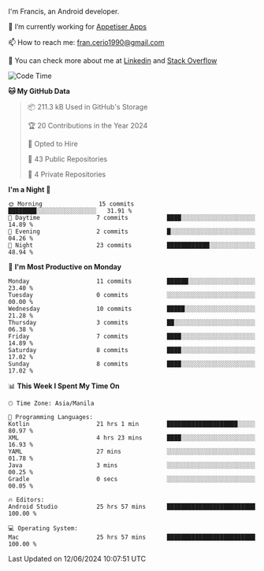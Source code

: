 
I'm Francis, an Android developer.

🔭 I’m currently working for [Appetiser Apps](http://appetiser.com.au)

📫 How to reach me: fran.cerio1990@gmail.com

👀 You can check more about me at [Linkedin](https://www.linkedin.com/in/francerio/) and [Stack Overflow](https://stackoverflow.com/users/1614267/fran-ceriu)



<!--START_SECTION:waka-->
![Code Time](http://img.shields.io/badge/Code%20Time-65%20hrs%201%20min-blue)

**🐱 My GitHub Data** 

> 📦 211.3 kB Used in GitHub's Storage 
 > 
> 🏆 20 Contributions in the Year 2024
 > 
> 💼 Opted to Hire
 > 
> 📜 43 Public Repositories 
 > 
> 🔑 4 Private Repositories 
 > 
**I'm a Night 🦉** 

```text
🌞 Morning                15 commits          ████████░░░░░░░░░░░░░░░░░   31.91 % 
🌆 Daytime                7 commits           ████░░░░░░░░░░░░░░░░░░░░░   14.89 % 
🌃 Evening                2 commits           █░░░░░░░░░░░░░░░░░░░░░░░░   04.26 % 
🌙 Night                  23 commits          ████████████░░░░░░░░░░░░░   48.94 % 
```
📅 **I'm Most Productive on Monday** 

```text
Monday                   11 commits          ██████░░░░░░░░░░░░░░░░░░░   23.40 % 
Tuesday                  0 commits           ░░░░░░░░░░░░░░░░░░░░░░░░░   00.00 % 
Wednesday                10 commits          █████░░░░░░░░░░░░░░░░░░░░   21.28 % 
Thursday                 3 commits           ██░░░░░░░░░░░░░░░░░░░░░░░   06.38 % 
Friday                   7 commits           ████░░░░░░░░░░░░░░░░░░░░░   14.89 % 
Saturday                 8 commits           ████░░░░░░░░░░░░░░░░░░░░░   17.02 % 
Sunday                   8 commits           ████░░░░░░░░░░░░░░░░░░░░░   17.02 % 
```


📊 **This Week I Spent My Time On** 

```text
🕑︎ Time Zone: Asia/Manila

💬 Programming Languages: 
Kotlin                   21 hrs 1 min        ████████████████████░░░░░   80.97 % 
XML                      4 hrs 23 mins       ████░░░░░░░░░░░░░░░░░░░░░   16.93 % 
YAML                     27 mins             ░░░░░░░░░░░░░░░░░░░░░░░░░   01.78 % 
Java                     3 mins              ░░░░░░░░░░░░░░░░░░░░░░░░░   00.25 % 
Gradle                   0 secs              ░░░░░░░░░░░░░░░░░░░░░░░░░   00.05 % 

🔥 Editors: 
Android Studio           25 hrs 57 mins      █████████████████████████   100.00 % 

💻 Operating System: 
Mac                      25 hrs 57 mins      █████████████████████████   100.00 % 
```


 Last Updated on 12/06/2024 10:07:51 UTC
<!--END_SECTION:waka-->
